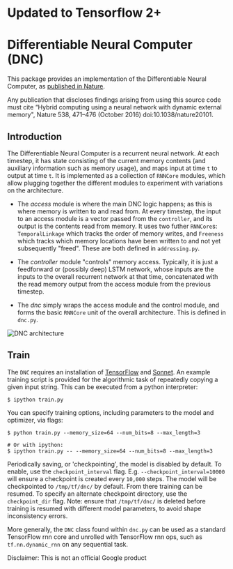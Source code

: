 # Updated to Tensorflow 2+
# Differentiable Neural Computer (DNC) 


This package provides an implementation of the Differentiable Neural Computer,
as [published in Nature](
https://www.nature.com/articles/nature20101.epdf?author_access_token=ImTXBI8aWbYxYQ51Plys8NRgN0jAjWel9jnR3ZoTv0MggmpDmwljGswxVdeocYSurJ3hxupzWuRNeGvvXnoO8o4jTJcnAyhGuZzXJ1GEaD-Z7E6X_a9R-xqJ9TfJWBqz).

Any publication that discloses findings arising from using this source code must
cite “Hybrid computing using a neural network with dynamic external memory",
Nature 538, 471–476 (October 2016) doi:10.1038/nature20101.

## Introduction

The Differentiable Neural Computer is a recurrent neural network. At each
timestep, it has state consisting of the current memory contents (and auxiliary
information such as memory usage), and maps input at time `t` to output at time
`t`. It is implemented as a collection of `RNNCore` modules, which allow
plugging together the different modules to experiment with variations on the
architecture.

*   The *access* module is where the main DNC logic happens; as this is where
    memory is written to and read from. At every timestep, the input to an
    access module is a vector passed from the `controller`, and its output is
    the contents read from memory. It uses two futher `RNNCore`s:
    `TemporalLinkage` which tracks the order of memory writes, and `Freeness`
    which tracks which memory locations have been written to and not yet
    subsequently "freed". These are both defined in `addressing.py`.

*   The *controller* module "controls" memory access. Typically, it is just a
    feedforward or (possibly deep) LSTM network, whose inputs are the inputs to
    the overall recurrent network at that time, concatenated with the read
    memory output from the access module from the previous timestep.

*   The *dnc* simply wraps the access module and the control module, and forms
    the basic `RNNCore` unit of the overall architecture. This is defined in
    `dnc.py`.

![DNC architecture](images/dnc_model.png)

## Train
The `DNC` requires an installation of [TensorFlow](https://www.tensorflow.org/)
and [Sonnet](https://github.com/deepmind/sonnet). An example training script is
provided for the algorithmic task of repeatedly copying a given input string.
This can be executed from a python interpreter:

```shell
$ ipython train.py
```

You can specify training options, including parameters to the model
and optimizer, via flags:

```shell
$ python train.py --memory_size=64 --num_bits=8 --max_length=3

# Or with ipython:
$ ipython train.py -- --memory_size=64 --num_bits=8 --max_length=3
```

Periodically saving, or 'checkpointing', the model is disabled by default. To
enable, use the `checkpoint_interval` flag. E.g. `--checkpoint_interval=10000`
will ensure a checkpoint is created every `10,000` steps. The model will be
checkpointed to `/tmp/tf/dnc/` by default. From there training can be resumed.
To specify an alternate checkpoint directory, use the `checkpoint_dir` flag.
Note: ensure that `/tmp/tf/dnc/` is deleted before training is resumed with
different model parameters, to avoid shape inconsistency errors.

More generally, the `DNC` class found within `dnc.py` can be used as a standard
TensorFlow rnn core and unrolled with TensorFlow rnn ops, such as
`tf.nn.dynamic_rnn` on any sequential task.

Disclaimer: This is not an official Google product
